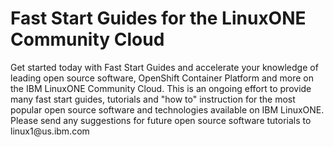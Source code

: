 Fast Start Guides for the LinuxONE Community Cloud
==================================================

Get started today with Fast Start Guides and accelerate your knowledge of
leading open source software, OpenShift Container Platform and more on the IBM
LinuxONE Community Cloud. This is an ongoing effort to provide many fast start
guides, tutorials and "how to" instruction for the most popular open source
software and technologies available on IBM LinuxONE. Please send any suggestions
for future open source software tutorials to linux1\@us.ibm.com
